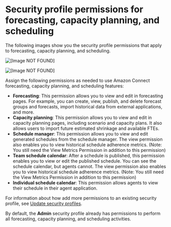 # Security profile permissions for forecasting, capacity planning, and scheduling<a name="required-optimization-permissions"></a>

The following images show you the security profile permissions that apply to forecasting, capacity planning, and scheduling\.

![\[Image NOT FOUND\]](http://docs.aws.amazon.com/connect/latest/adminguide/images/wfm-security-profiles-analytics.png)

![\[Image NOT FOUND\]](http://docs.aws.amazon.com/connect/latest/adminguide/images/wfm-security-profiles-scheduling.png)

 Assign the following permissions as needed to use Amazon Connect forecasting, capacity planning, and scheduling features: 
+ **Forecasting**: This permission allows you to view and edit in forecasting pages\. For example, you can create, view, publish, and delete forecast groups and forecasts, import historical data from external applications, and more\.
+ **Capacity planning**: This permission allows you to view and edit in capacity planning pages, including scenario and capacity plans\. It also allows users to import future estimated shrinkage and available FTEs\.
+ **Schedule manager**: This permission allows you to view and edit generated schedules from the schedule manager\. The view permission also enables you to view historical schedule adherence metrics\. \(Note: You still need the View Metrics Permission in addition to this permission\) 
+ **Team schedule calendar**: After a schedule is published, this permission enables you to view or edit the published schedule\. You can see the schedule calendar, but agents cannot\. The view permission also enables you to view historical schedule adherence metrics\. \(Note: You still need the View Metrics Permission in addition to this permission\)
+ **Individual schedule calendar**: This permission allows agents to view their schedule in their agent application\. 

For information about how add more permissions to an existing security profile, see [Update security profiles](update-security-profiles.md)\.

By default, the **Admin** security profile already has permissions to perform all forecasting, capacity planning, and scheduling activities\.